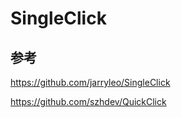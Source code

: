 # SingleClick

## 参考 
https://github.com/jarryleo/SingleClick 



https://github.com/szhdev/QuickClick
